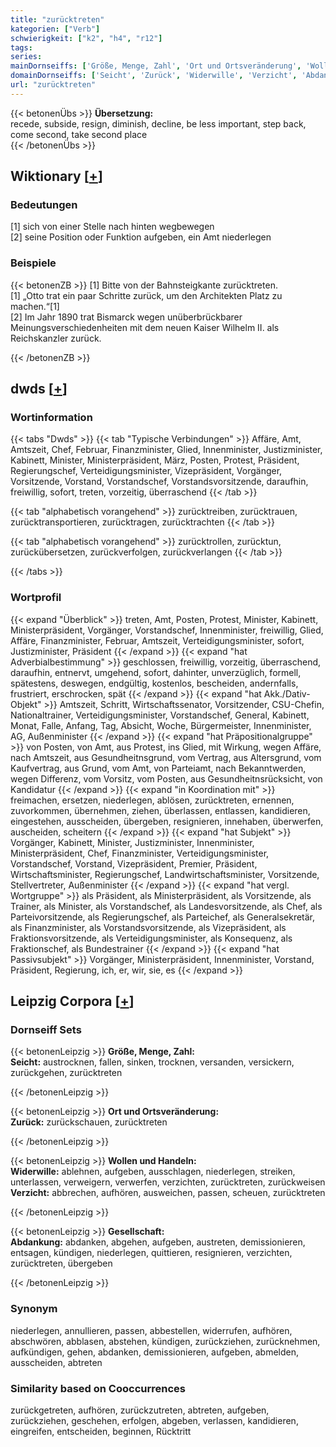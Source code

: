 ```yaml
---
title: "zurücktreten"
kategorien: ["Verb"]
schwierigkeit: ["k2", "h4", "r12"]
tags:
series:
mainDornseiffs: ['Größe, Menge, Zahl', 'Ort und Ortsveränderung', 'Wollen und Handeln', 'Gesellschaft']
domainDornseiffs: ['Seicht', 'Zurück', 'Widerwille', 'Verzicht', 'Abdankung']
url: "zurücktreten"
---
```


{{< betonenÜbs >}}
**Übersetzung:**  
recede, subside, resign, diminish, decline, be less important, step  back, come second, take second  place  
{{< /betonenÜbs >}}

## Wiktionary [[+](https://de.wiktionary.org/wiki/zurücktreten)]

### Bedeutungen
[1] sich von einer Stelle nach hinten wegbewegen  
[2] seine Position oder Funktion aufgeben, ein Amt niederlegen  

### Beispiele
{{< betonenZB >}}
[1] Bitte von der Bahnsteigkante zurücktreten.  
[1] „Otto trat ein paar Schritte zurück, um den Architekten Platz zu machen.“[1]  
[2] Im Jahr 1890 trat Bismarck wegen unüberbrückbarer Meinungsverschiedenheiten mit dem neuen Kaiser Wilhelm II. als Reichskanzler zurück.  

{{< /betonenZB >}}


## dwds [[+](https://www.dwds.de/wb/zurücktreten)]

### Wortinformation
{{< tabs "Dwds" >}}
{{< tab "Typische Verbindungen" >}}
Affäre, Amt, Amtszeit, Chef, Februar, Finanzminister, Glied, Innenminister, Justizminister, Kabinett, Minister, Ministerpräsident, März, Posten, Protest, Präsident, Regierungschef, Verteidigungsminister, Vizepräsident, Vorgänger, Vorsitzende, Vorstand, Vorstandschef, Vorstandsvorsitzende, daraufhin, freiwillig, sofort, treten, vorzeitig, überraschend
{{< /tab >}}

{{< tab "alphabetisch vorangehend" >}}
zurücktreiben, zurücktrauen, zurücktransportieren, zurücktragen, zurücktrachten
{{< /tab >}}

{{< tab "alphabetisch vorangehend" >}}
zurücktrollen, zurücktun, zurückübersetzen, zurückverfolgen, zurückverlangen
{{< /tab >}}

{{< /tabs >}}

### Wortprofil
{{< expand "Überblick" >}} treten, Amt, Posten, Protest, Minister, Kabinett, Ministerpräsident, Vorgänger, Vorstandschef, Innenminister, freiwillig, Glied, Affäre, Finanzminister, Februar, Amtszeit, Verteidigungsminister, sofort, Justizminister, Präsident {{< /expand >}}
{{< expand "hat Adverbialbestimmung" >}} geschlossen, freiwillig, vorzeitig, überraschend, daraufhin, entnervt, umgehend, sofort, dahinter, unverzüglich, formell, spätestens, deswegen, endgültig, kostenlos, bescheiden, andernfalls, frustriert, erschrocken, spät {{< /expand >}}
{{< expand "hat Akk./Dativ-Objekt" >}} Amtszeit, Schritt, Wirtschaftssenator, Vorsitzender, CSU-Chefin, Nationaltrainer, Verteidigungsminister, Vorstandschef, General, Kabinett, Monat, Falle, Anfang, Tag, Absicht, Woche, Bürgermeister, Innenminister, AG, Außenminister {{< /expand >}}
{{< expand "hat Präpositionalgruppe" >}} von Posten, von Amt, aus Protest, ins Glied, mit Wirkung, wegen Affäre, nach Amtszeit, aus Gesundheitnsgrund, vom Vertrag, aus Altersgrund, vom Kaufvertrag, aus Grund, vom Amt, von Parteiamt, nach Bekanntwerden, wegen Differenz, vom Vorsitz, vom Posten, aus Gesundheitnsrücksicht, von Kandidatur {{< /expand >}}
{{< expand "in Koordination mit" >}} freimachen, ersetzen, niederlegen, ablösen, zurücktreten, ernennen, zuvorkommen, übernehmen, ziehen, überlassen, entlassen, kandidieren, eingestehen, ausscheiden, übergeben, resignieren, innehaben, überwerfen, auscheiden, scheitern {{< /expand >}}
{{< expand "hat Subjekt" >}} Vorgänger, Kabinett, Minister, Justizminister, Innenminister, Ministerpräsident, Chef, Finanzminister, Verteidigungsminister, Vorstandschef, Vorstand, Vizepräsident, Premier, Präsident, Wirtschaftsminister, Regierungschef, Landwirtschaftsminister, Vorsitzende, Stellvertreter, Außenminister {{< /expand >}}
{{< expand "hat vergl. Wortgruppe" >}} als Präsident, als Ministerpräsident, als Vorsitzende, als Trainer, als Minister, als Vorstandschef, als Landesvorsitzende, als Chef, als Parteivorsitzende, als Regierungschef, als Parteichef, als Generalsekretär, als Finanzminister, als Vorstandsvorsitzende, als Vizepräsident, als Fraktionsvorsitzende, als Verteidigungsminister, als Konsequenz, als Fraktionschef, als Bundestrainer {{< /expand >}}
{{< expand "hat Passivsubjekt" >}} Vorgänger, Ministerpräsident, Innenminister, Vorstand, Präsident, Regierung, ich, er, wir, sie, es {{< /expand >}}

## Leipzig Corpora [[+](https://corpora.uni-leipzig.de/en/res?word=zurücktreten&corpusId=deu_newscrawl-public_2018)]

### Dornseiff Sets
{{< betonenLeipzig >}}
**Größe, Menge, Zahl:**  
**Seicht:** austrocknen, fallen, sinken, trocknen, versanden, versickern, zurückgehen, zurücktreten  

{{< /betonenLeipzig >}}


{{< betonenLeipzig >}}
**Ort und Ortsveränderung:**  
**Zurück:** zurückschauen, zurücktreten  

{{< /betonenLeipzig >}}


{{< betonenLeipzig >}}
**Wollen und Handeln:**  
**Widerwille:** ablehnen, aufgeben, ausschlagen, niederlegen, streiken, unterlassen, verweigern, verwerfen, verzichten, zurücktreten, zurückweisen  
**Verzicht:** abbrechen, aufhören, ausweichen, passen, scheuen, zurücktreten  

{{< /betonenLeipzig >}}


{{< betonenLeipzig >}}
**Gesellschaft:**  
**Abdankung:** abdanken, abgehen, aufgeben, austreten, demissionieren, entsagen, kündigen, niederlegen, quittieren, resignieren, verzichten, zurücktreten, übergeben  

{{< /betonenLeipzig >}}

### Synonym
niederlegen, annullieren, passen, abbestellen, widerrufen, aufhören, abschwören, abblasen, abstehen, kündigen, zurückziehen, zurücknehmen, aufkündigen, gehen, abdanken, demissionieren, aufgeben, abmelden, ausscheiden, abtreten


### Similarity based on Cooccurrences
zurückgetreten, aufhören, zurückzutreten, abtreten, aufgeben, zurückziehen, geschehen, erfolgen, abgeben, verlassen, kandidieren, eingreifen, entscheiden, beginnen, Rücktritt

